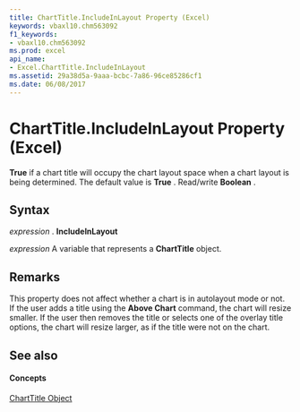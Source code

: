 ```yaml
---
title: ChartTitle.IncludeInLayout Property (Excel)
keywords: vbaxl10.chm563092
f1_keywords:
- vbaxl10.chm563092
ms.prod: excel
api_name:
- Excel.ChartTitle.IncludeInLayout
ms.assetid: 29a38d5a-9aaa-bcbc-7a86-96ce85286cf1
ms.date: 06/08/2017
---
```



# ChartTitle.IncludeInLayout Property (Excel)

 **True** if a chart title will occupy the chart layout space when a chart layout is being determined. The default value is **True** . Read/write **Boolean** .


## Syntax

 _expression_ . **IncludeInLayout**

 _expression_ A variable that represents a **ChartTitle** object.


## Remarks

This property does not affect whether a chart is in autolayout mode or not. If the user adds a title using the  **Above Chart** command, the chart will resize smaller. If the user then removes the title or selects one of the overlay title options, the chart will resize larger, as if the title were not on the chart.


## See also


#### Concepts


[ChartTitle Object](Excel.ChartTitle(objec).md)

